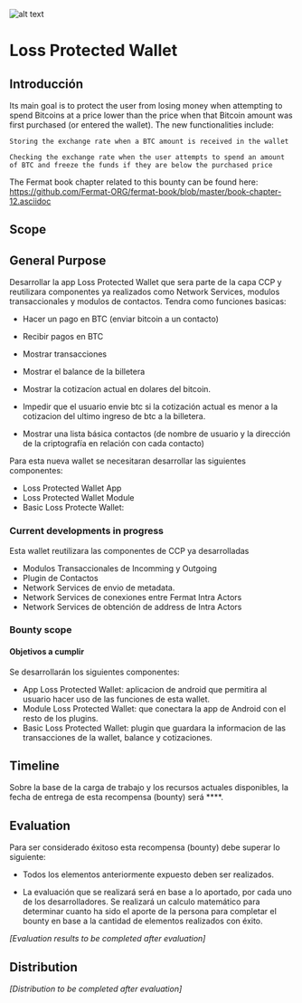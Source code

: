 ![alt text](https://github.com/bitDubai/media-kit/blob/master/MediaKit/Fermat%20Branding/Fermat%20Logotype/Fermat_Logo_3D.png "Fermat Logo")

# Loss Protected Wallet

## Introducción

Its main goal is to protect the user from losing money when attempting to spend Bitcoins at a price lower than the price when that Bitcoin amount was first purchased (or entered the wallet).
The new functionalities include:

    Storing the exchange rate when a BTC amount is received in the wallet

    Checking the exchange rate when the user attempts to spend an amount of BTC and freeze the funds if they are below the purchased price

The Fermat book chapter related to this bounty can be found here: https://github.com/Fermat-ORG/fermat-book/blob/master/book-chapter-12.asciidoc

## Scope

## General Purpose

Desarrollar la app Loss Protected Wallet que sera parte de la capa CCP y reutilizara componentes ya realizados como Network Services, modulos transaccionales y modulos de contactos.
Tendra como funciones basicas:

  * Hacer un pago en BTC (enviar bitcoin a un contacto)

  * Recibir pagos en BTC

  * Mostrar transacciones

  * Mostrar el balance de la  billetera
  
  * Mostrar la cotizacíon actual en dolares del bitcoin.
  
  * Impedir que el usuario envie btc si la cotización actual es menor a la cotizacion del ultimo ingreso de btc a la billetera.

  * Mostrar una lista básica contactos (de nombre de usuario y la dirección de la criptografía en relación con cada contacto)
 
 Para esta nueva wallet se necesitaran desarrollar las siguientes componentes:
 
 - Loss Protected Wallet App
 - Loss Protected Wallet Module
 - Basic Loss Protecte Wallet: 

### Current developments in progress

Esta wallet reutilizara las componentes de CCP ya desarrolladas
- Modulos Transaccionales de Incomming y Outgoing
- Plugin de Contactos
- Network Services de envio de metadata.
- Network Services de conexiones entre Fermat Intra Actors
- Network Services de obtención de address de Intra Actors



### Bounty scope

#### Objetivos a cumplir
Se desarrollarán los siguientes componentes:
 * App Loss Protected Wallet: aplicacion de android que permitira al usuario hacer uso de las funciones de esta wallet.
 * Module Loss Protected Wallet: que conectara la app de Android con el resto de los plugins.
 * Basic Loss Protected Wallet: plugin que guardara la informacion de las transacciones de la wallet, balance y cotizaciones.



## Timeline

Sobre la base de la carga de trabajo y los recursos actuales disponibles, la fecha de entrega de esta recompensa (bounty) será ****.

## Evaluation

Para ser considerado éxitoso esta recompensa (bounty) debe superar lo siguiente:

* Todos los elementos anteriormente expuesto deben ser realizados.

* La evaluación que se realizará será en base a lo aportado, por cada uno de los desarrolladores. Se realizará un calculo matemático para determinar cuanto ha sido el aporte de la persona para completar el bounty en base a la cantidad de elementos realizados con éxito.

*[Evaluation results to be completed after evaluation]*

## Distribution

*[Distribution to be completed after evaluation]*


